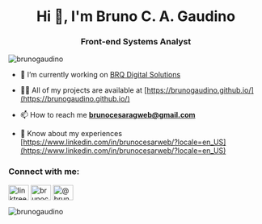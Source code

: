 <h1 align="center">Hi 👋, I'm Bruno C. A. Gaudino</h1>
<h3 align="center">Front-end Systems Analyst</h3>

<p align="left"> <img src="https://komarev.com/ghpvc/?username=brunogaudino&label=Profile%20views&color=0e75b6&style=flat" alt="brunogaudino" /> </p>

- 🔭 I’m currently working on [BRQ Digital Solutions](https://www.brq.com/)

- 👨‍💻 All of my projects are available at [https://brunogaudino.github.io/](https://brunogaudino.github.io/)

- 📫 How to reach me **brunocesaragweb@gmail.com**

- 📄 Know about my experiences [https://www.linkedin.com/in/brunocesarweb/?locale=en_US](https://www.linkedin.com/in/brunocesarweb/?locale=en_US)

<h3 align="left">Connect with me:</h3>
<p align="left">
<a href="https://linktr.ee/brunocagaudino" target="blank"><img align="center" src="https://cdn.jsdelivr.net/npm/simple-icons@3.0.1/icons/linktree.svg" alt="linktree link" height="30" width="40" /></a>
<a href="https://linkedin.com/in/brunocesarweb" target="blank"><img align="center" src="https://cdn.jsdelivr.net/npm/simple-icons@3.0.1/icons/linkedin.svg" alt="brunocesarweb" height="30" width="40" /></a>
<a href="https://medium.com/@brunogaudino" target="blank"><img align="center" src="https://cdn.jsdelivr.net/npm/simple-icons@3.0.1/icons/medium.svg" alt="@brunogaudino" height="30" width="40" /></a>
</p>

<p><img align="center" src="https://github-readme-stats.vercel.app/api/top-langs?username=brunogaudino&show_icons=true&locale=en&layout=compact" alt="brunogaudino" /></p>
